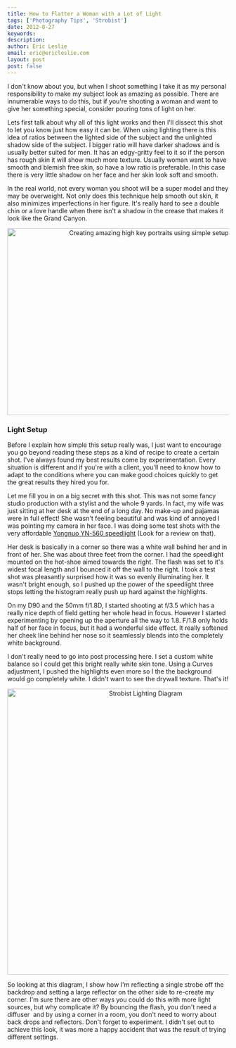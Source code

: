 ```yaml
---
title: How to Flatter a Woman with a Lot of Light
tags: ['Photography Tips', 'Strobist']
date: 2012-8-27
keywords: 
description: 
author: Eric Leslie
email: eric@ericleslie.com
layout: post
post: false
---
```


I don't know about you, but when I shoot something I take it as my personal responsibility to make my subject look as amazing as possible. There are innumerable ways to do this, but if you're shooting a woman and want to give her something special, consider pouring tons of light on her.

Lets first talk about why all of this light works and then I'll dissect this shot to let you know just how easy it can be. When using lighting there is this idea of ratios between the lighted side of the subject and the unlighted shadow side of the subject. I bigger ratio will have darker shadows and is usually better suited for men. It has an edgy-gritty feel to it so if the person has rough skin it will show much more texture. Usually woman want to have smooth and blemish free skin, so have a low ratio is preferable. In this case there is very little shadow on her face and her skin look soft and smooth.

In the real world, not every woman you shoot will be a super model and they may be overweight. Not only does this technique help smooth out skin, it also minimizes imperfections in her figure. It's really hard to see a double chin or a love handle when there isn't a shadow in the crease that makes it look like the Grand Canyon.
<p style="text-align: center;"><img class="aligncenter size-full wp-image-460" title="High key Portrait" src="http://ericleslie.com/blog/wp-content/uploads/2012/08/20120714_.jpg" alt="Creating amazing high key portraits using simple setups. " width="640" height="425" /></p>

<h3>Light Setup</h3>
Before I explain how simple this setup really was, I just want to encourage you go beyond reading these steps as a kind of recipe to create a certain shot. I've always found my best results come by experimentation. Every situation is different and if you're with a client, you'll need to know how to adapt to the conditions where you can make good choices quickly to get the great results they hired you for.

Let me fill you in on a big secret with this shot. This was not some fancy studio production with a stylist and the whole 9 yards. In fact, my wife was just sitting at her desk at the end of a long day. No make-up and pajamas were in full effect! She wasn't feeling beautiful and was kind of annoyed I was pointing my camera in her face. I was doing some test shots with the very affordable <a href="http://www.amazon.com/gp/product/B004GZLFHM/ref=as_li_qf_sp_asin_il_tl?ie=UTF8&amp;camp=1789&amp;creative=9325&amp;creativeASIN=B004GZLFHM&amp;linkCode=as2&amp;tag=ericlesliecom-20">Yongnuo YN-560 speedlight</a> (Look for a review on that).

Her desk is basically in a corner so there was a white wall behind her and in front of her. She was about three feet from the corner. I had the speedlight mounted on the hot-shoe aimed towards the right. The flash was set to it's widest focal length and I bounced it off the wall to the right. I took a test shot was pleasantly surprised how it was so evenly illuminating her. It wasn't bright enough, so I pushed up the power of the speedlight three stops letting the histogram really push up hard against the highlights.

On my D90 and the 50mm f/1.8D, I started shooting at f/3.5 which has a really nice depth of field getting her whole head in focus. However I started experimenting by opening up the aperture all the way to 1.8. F/1.8 only holds half of her face in focus, but it had a wonderful side effect. It really softened her cheek line behind her nose so it seamlessly blends into the completely white background.

I don't really need to go into post processing here. I set a custom white balance so I could get this bright really white skin tone. Using a Curves adjustment, I pushed the highlights even more so I the the background would go completely white. I didn't want to see the drywall texture. That's it!
<p style="text-align: center;"><img class="size-full wp-image-458 aligncenter" title="LightingSetup" src="http://ericleslie.com/blog/wp-content/uploads/2012/08/LightingSetup.jpg" alt="Strobist Lighting Diagram" width="614" height="650" /></p>
So looking at this diagram, I show how I'm reflecting a single strobe off the backdrop and setting a large reflector on the other side to re-create my corner. I'm sure there are other ways you could do this with more light sources, but why complicate it? By bouncing the flash, you don't need a diffuser  and by using a corner in a room, you don't need to worry about back drops and reflectors. Don't forget to experiment. I didn't set out to achieve this look, it was more a happy accident that was the result of trying different settings.